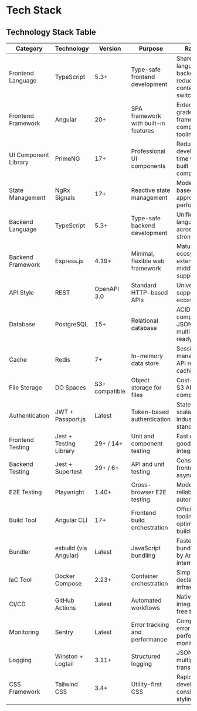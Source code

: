 # Tech Stack

## Technology Stack Table

| Category | Technology | Version | Purpose | Rationale |
|----------|------------|---------|---------|-----------|
| Frontend Language | TypeScript | 5.3+ | Type-safe frontend development | Shared language with backend, reduces context switching |
| Frontend Framework | Angular | 20+ | SPA framework with built-in features | Enterprise-grade framework with comprehensive tooling |
| UI Component Library | PrimeNG | 17+ | Professional UI components | Reduces development time with pre-built components |
| State Management | NgRx Signals | 17+ | Reactive state management | Modern signal-based approach for performance |
| Backend Language | TypeScript | 5.3+ | Type-safe backend development | Unified language across stack, strong typing |
| Backend Framework | Express.js | 4.19+ | Minimal, flexible web framework | Mature ecosystem, extensive middleware support |
| API Style | REST | OpenAPI 3.0 | Standard HTTP-based APIs | Universal client support, tooling ecosystem |
| Database | PostgreSQL | 15+ | Relational database | ACID compliance, JSON support, multi-tenancy ready |
| Cache | Redis | 7+ | In-memory data store | Session management, API response caching |
| File Storage | DO Spaces | S3-compatible | Object storage for files | Cost-effective, S3 API compatibility |
| Authentication | JWT + Passport.js | Latest | Token-based authentication | Stateless, scalable, industry standard |
| Frontend Testing | Jest + Testing Library | 29+ / 14+ | Unit and component testing | Fast execution, good Angular integration |
| Backend Testing | Jest + Supertest | 29+ / 6+ | API and unit testing | Consistent with frontend, good async support |
| E2E Testing | Playwright | 1.40+ | Cross-browser E2E testing | Modern, fast, reliable automation |
| Build Tool | Angular CLI | 17+ | Frontend build orchestration | Official Angular tooling, optimized builds |
| Bundler | esbuild (via Angular) | Latest | JavaScript bundling | Fastest bundler, used by Angular internally |
| IaC Tool | Docker Compose | 2.23+ | Container orchestration | Simple, declarative infrastructure |
| CI/CD | GitHub Actions | Latest | Automated workflows | Native GitHub integration, free tier |
| Monitoring | Sentry | Latest | Error tracking and performance | Comprehensive error tracking, performance monitoring |
| Logging | Winston + Logtail | 3.11+ | Structured logging | JSON logging, multiple transports |
| CSS Framework | Tailwind CSS | 3.4+ | Utility-first CSS | Rapid development, consistent styling |
